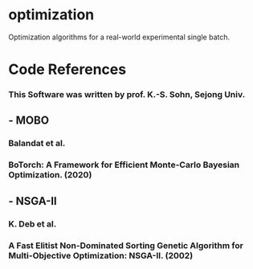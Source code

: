 # optimization
Optimization algorithms for a real-world experimental single batch.

# Code References

### This Software was written by prof. K.-S. Sohn, Sejong Univ.

## - MOBO
### Balandat et al.
### BoTorch: A Framework for Efficient Monte-Carlo Bayesian Optimization. (2020)


## - NSGA-II
### K. Deb et al. 
### A Fast Elitist Non-Dominated Sorting Genetic Algorithm for Multi-Objective Optimization: NSGA-II. (2002)
